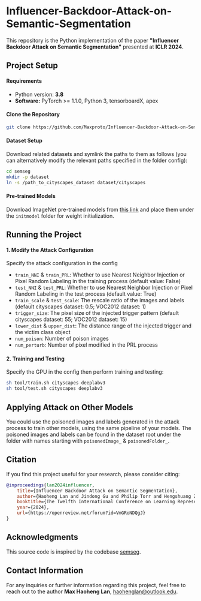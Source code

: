 # Influencer-Backdoor-Attack-on-Semantic-Segmentation

This repository is the Python implementation of the paper **"Influencer Backdoor Attack on Semantic Segmentation"** presented at **ICLR 2024**.



## Project Setup

#### Requirements

- Python version: **3.8**
- **Software:** PyTorch >= 1.1.0, Python 3, tensorboardX, apex

#### Clone the Repository

```bash
git clone https://github.com/Maxproto/Influencer-Backdoor-Attack-on-Semantic-Segmentation.git
```

#### Dataset Setup

Download related datasets and symlink the paths to them as follows (you can alternatively modify the relevant paths specified in the folder config):

```bash
cd semseg
mkdir -p dataset
ln -s /path_to_cityscapes_dataset dataset/cityscapes
```

#### Pre-trained Models

Download ImageNet pre-trained models from [this link](https://drive.google.com/open?id=15wx9vOM0euyizq-M1uINgN0_wjVRf9J3) and place them under the `initmodel` folder for weight initialization.



## Running the Project

#### 1. Modify the Attack Configuration

Specify the attack configuration in the config

- `train_NNI` & `train_PRL`: Whether to use Nearest Neighbor Injection or Pixel Random Labeling in the training process (default value: False)
- `test_NNI` & `test_PRL`: Whether to use Nearest Neighbor Injection or Pixel Random Labeling in the test process (default value: True)
- `train_scale` & `test_scale`: The rescale ratio of the images and labels (default cityscapes dataset: 0.5; VOC2012 dataset: 1)
- `trigger_size`: The pixel size of the injected trigger pattern (default cityscapes dataset: 55; VOC2012 dataset: 15)
- `lower_dist` & `upper_dist`: The distance range of the injected trigger and the victim class object
- `num_poison`: Number of poison images
- `num_perturb`: Number of pixel modified in the PRL process

#### 2. Training and Testing

Specify the GPU in the config then perform training and testing:

```bash
sh tool/train.sh cityscapes deeplabv3
sh tool/test.sh cityscapes deeplabv3
```



## Applying Attack on Other Models

You could use the poisoned images and labels generated in the attack process to train other models, using the same pipeline of your models. The poisoned images and labels can be found in the dataset root under the folder with names starting with `poisonedImage_` & `poisonedFolder_`.



## Citation

If you find this project useful for your research, please consider citing:

```BibTeX
@inproceedings{lan2024influencer,
    title={Influencer Backdoor Attack on Semantic Segmentation},
    author={Haoheng Lan and Jindong Gu and Philip Torr and Hengshuang Zhao},
    booktitle={The Twelfth International Conference on Learning Representations},
    year={2024},
    url={https://openreview.net/forum?id=VmGRoNDQgJ}
}
```



## Acknowledgments

This source code is inspired by the codebase [semseg](https://github.com/hszhao/semseg).



## Contact Information

For any inquiries or further information regarding this project, feel free to reach out to the author **Max Haoheng Lan**, haohenglan@outlook.edu.
